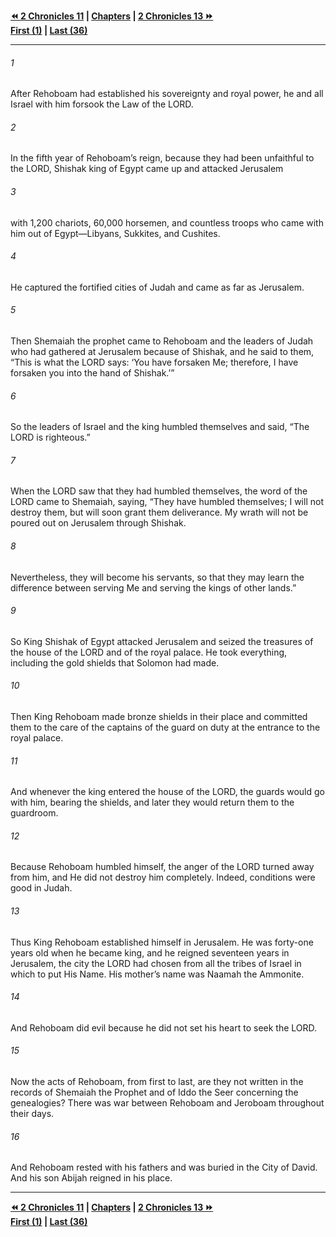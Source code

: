   
**[⏪ 2 Chronicles 11](./2%20Chronicles%2011.md) | [Chapters](./_index.md) | [2 Chronicles 13 ⏩](./2%20Chronicles%2013.md)**  
**[First (1)](./2%20Chronicles%201.md) | [Last (36)](./2%20Chronicles%2036.md)**  
  
---  
  
###### 1  
After Rehoboam had established his sovereignty and royal power, he and all Israel with him forsook the Law of the LORD.  
  
###### 2  
In the fifth year of Rehoboam’s reign, because they had been unfaithful to the LORD, Shishak king of Egypt came up and attacked Jerusalem  
  
###### 3  
with 1,200 chariots, 60,000 horsemen, and countless troops who came with him out of Egypt—Libyans, Sukkites, and Cushites.  
  
###### 4  
He captured the fortified cities of Judah and came as far as Jerusalem.  
  
###### 5  
Then Shemaiah the prophet came to Rehoboam and the leaders of Judah who had gathered at Jerusalem because of Shishak, and he said to them, “This is what the LORD says: ‘You have forsaken Me; therefore, I have forsaken you into the hand of Shishak.’”  
  
###### 6  
So the leaders of Israel and the king humbled themselves and said, “The LORD is righteous.”  
  
###### 7  
When the LORD saw that they had humbled themselves, the word of the LORD came to Shemaiah, saying, “They have humbled themselves; I will not destroy them, but will soon grant them deliverance. My wrath will not be poured out on Jerusalem through Shishak.  
  
###### 8  
Nevertheless, they will become his servants, so that they may learn the difference between serving Me and serving the kings of other lands.”  
  
###### 9  
So King Shishak of Egypt attacked Jerusalem and seized the treasures of the house of the LORD and of the royal palace. He took everything, including the gold shields that Solomon had made.  
  
###### 10  
Then King Rehoboam made bronze shields in their place and committed them to the care of the captains of the guard on duty at the entrance to the royal palace.  
  
###### 11  
And whenever the king entered the house of the LORD, the guards would go with him, bearing the shields, and later they would return them to the guardroom.  
  
###### 12  
Because Rehoboam humbled himself, the anger of the LORD turned away from him, and He did not destroy him completely. Indeed, conditions were good in Judah.  
  
###### 13  
Thus King Rehoboam established himself in Jerusalem. He was forty-one years old when he became king, and he reigned seventeen years in Jerusalem, the city the LORD had chosen from all the tribes of Israel in which to put His Name. His mother’s name was Naamah the Ammonite.  
  
###### 14  
And Rehoboam did evil because he did not set his heart to seek the LORD.  
  
###### 15  
Now the acts of Rehoboam, from first to last, are they not written in the records of Shemaiah the Prophet and of Iddo the Seer concerning the genealogies? There was war between Rehoboam and Jeroboam throughout their days.  
  
###### 16  
And Rehoboam rested with his fathers and was buried in the City of David. And his son Abijah reigned in his place.  
  
  
---  
  
**[⏪ 2 Chronicles 11](./2%20Chronicles%2011.md) | [Chapters](./_index.md) | [2 Chronicles 13 ⏩](./2%20Chronicles%2013.md)**  
**[First (1)](./2%20Chronicles%201.md) | [Last (36)](./2%20Chronicles%2036.md)**  
  
